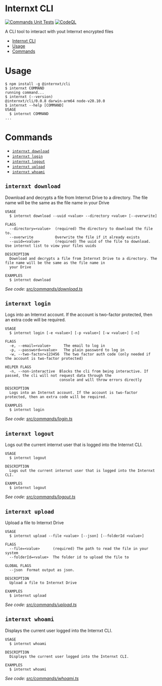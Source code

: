 # Internxt CLI

[![Commands Unit Tests](https://github.com/internxt/cli/actions/workflows/commands-unit-tests.yml/badge.svg)](https://github.com/internxt/cli/actions/workflows/commands-unit-tests.yml)
[![CodeQL](https://github.com/internxt/cli/actions/workflows/github-code-scanning/codeql/badge.svg)](https://github.com/internxt/cli/actions/workflows/github-code-scanning/codeql)

A CLI tool to interact with yout Internxt encrypted files

<!-- toc -->
* [Internxt CLI](#internxt-cli)
* [Usage](#usage)
* [Commands](#commands)
<!-- tocstop -->

# Usage

<!-- usage -->
```sh-session
$ npm install -g @internxt/cli
$ internxt COMMAND
running command...
$ internxt (--version)
@internxt/cli/0.0.8 darwin-arm64 node-v20.10.0
$ internxt --help [COMMAND]
USAGE
  $ internxt COMMAND
...
```
<!-- usagestop -->

# Commands

<!-- commands -->
* [`internxt download`](#internxt-download)
* [`internxt login`](#internxt-login)
* [`internxt logout`](#internxt-logout)
* [`internxt upload`](#internxt-upload)
* [`internxt whoami`](#internxt-whoami)

## `internxt download`

Download and decrypts a file from Internxt Drive to a directory. The file name will be the same as the file name in your Drive

```
USAGE
  $ internxt download --uuid <value> --directory <value> [--overwrite]

FLAGS
  --directory=<value>  (required) The directory to download the file to.
  --overwrite          Overwrite the file if it already exists
  --uuid=<value>       (required) The uuid of the file to download. Use internxt list to view your files uuids

DESCRIPTION
  Download and decrypts a file from Internxt Drive to a directory. The file name will be the same as the file name in
  your Drive

EXAMPLES
  $ internxt download
```

_See code: [src/commands/download.ts](https://github.com/internxt/cli/blob/v0.0.8/src/commands/download.ts)_

## `internxt login`

Logs into an Internxt account. If the account is two-factor protected, then an extra code will be required.

```
USAGE
  $ internxt login [-e <value>] [-p <value>] [-w <value>] [-n]

FLAGS
  -e, --email=<value>      The email to log in
  -p, --password=<value>   The plain password to log in
  -w, --two-factor=123456  The two factor auth code (only needed if the account is two-factor protected)

HELPER FLAGS
  -n, --non-interactive  Blocks the cli from being interactive. If passed, the cli will not request data through the
                         console and will throw errors directly

DESCRIPTION
  Logs into an Internxt account. If the account is two-factor protected, then an extra code will be required.

EXAMPLES
  $ internxt login
```

_See code: [src/commands/login.ts](https://github.com/internxt/cli/blob/v0.0.8/src/commands/login.ts)_

## `internxt logout`

Logs out the current internxt user that is logged into the Internxt CLI.

```
USAGE
  $ internxt logout

DESCRIPTION
  Logs out the current internxt user that is logged into the Internxt CLI.

EXAMPLES
  $ internxt logout
```

_See code: [src/commands/logout.ts](https://github.com/internxt/cli/blob/v0.0.8/src/commands/logout.ts)_

## `internxt upload`

Upload a file to Internxt Drive

```
USAGE
  $ internxt upload --file <value> [--json] [--folderId <value>]

FLAGS
  --file=<value>      (required) The path to read the file in your system
  --folderId=<value>  The folder id to upload the file to

GLOBAL FLAGS
  --json  Format output as json.

DESCRIPTION
  Upload a file to Internxt Drive

EXAMPLES
  $ internxt upload
```

_See code: [src/commands/upload.ts](https://github.com/internxt/cli/blob/v0.0.8/src/commands/upload.ts)_

## `internxt whoami`

Displays the current user logged into the Internxt CLI.

```
USAGE
  $ internxt whoami

DESCRIPTION
  Displays the current user logged into the Internxt CLI.

EXAMPLES
  $ internxt whoami
```

_See code: [src/commands/whoami.ts](https://github.com/internxt/cli/blob/v0.0.8/src/commands/whoami.ts)_
<!-- commandsstop -->
